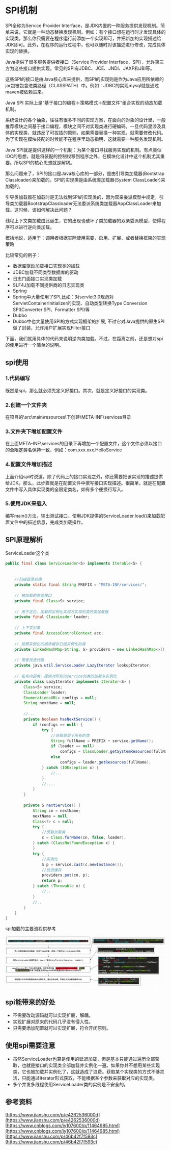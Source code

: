 # SPI机制

SPI全称为Service Provider Interface，是JDK内置的一种服务提供发现机制。简单来说，它就是一种动态替换发现机制。例如：有个接口想在运行时才发现具体的实现类，那么你只需要在程序运行前添加一个实现即可，并把新加的实现描述给JDK即可。此外，在程序的运行过程中，也可以随时对该描述进行修改，完成具体实现的替换。

Java提供了很多服务提供者接口（Service Provider Interface，SPI），允许第三方为这些接口提供实现。常见的SPI有JDBC、JCE、JNDI、JAXP和JBI等。

这些SPI的接口是由Java核心库来提供，而SPI的实现则是作为Java应用所依赖的jar包被包含进类路径（CLASSPATH）中。例如：JDBC的实现mysql就是通过maven被依赖进来。

Java SPI 实际上是“基于接口的编程＋策略模式＋配置文件”组合实现的动态加载机制。

系统设计的各个抽象，往往有很多不同的实现方案，在面向的对象的设计里，一般推荐模块之间基于接口编程，模块之间不对实现类进行硬编码。一旦代码里涉及具体的实现类，就违反了可拔插的原则，如果需要替换一种实现，就需要修改代码。为了实现在模块装配的时候能不在程序里动态指明，这就需要一种服务发现机制。

Java SPI就是提供这样的一个机制：为某个接口寻找服务实现的机制。有点类似IOC的思想，就是将装配的控制权移到程序之外，在模块化设计中这个机制尤其重要。所以SPI的核心思想就是解耦。

那么问题来了，SPI的接口是Java核心库的一部分，是由引导类加载器(Bootstrap Classloader)来加载的。SPI的实现类是由系统类加载器(System ClassLoader)来加载的。

引导类加载器在加载时是无法找到SPI的实现类的，因为双亲委派模型中规定，引导类加载器BootstrapClassloader无法委派系统类加载器AppClassLoader来加载。这时候，该如何解决此问题？

线程上下文类加载由此诞生，它的出现也破坏了类加载器的双亲委派模型，使得程序可以进行逆向类加载。

概括地说，适用于：调用者根据实际使用需要，启用、扩展、或者替换框架的实现策略

比较常见的例子：

* 数据库驱动加载接口实现类的加载
* JDBC加载不同类型数据库的驱动
* 日志门面接口实现类加载
* SLF4J加载不同提供商的日志实现类
* Spring
* Spring中大量使用了SPI,比如：对servlet3.0规范对ServletContainerInitializer的实现、自动类型转换Type Conversion SPI(Converter SPI、Formatter SPI)等
* Dubbo
* Dubbo中也大量使用SPI的方式实现框架的扩展, 不过它对Java提供的原生SPI做了封装，允许用户扩展实现Filter接口

下面，我们就用具体的代码来说明逆向类加载。不过，在距离之前，还是想对spi的使用进行一个简单的说明。

## spi使用

### 1.代码编写

既然是spi，那么就必须先定义好接口。其次，就是定义好接口的实现类。

### 2.创建一个文件夹

在项目的\src\main\resources\下创建\META-INF\services目录

### 3.文件夹下增加配置文件

在上面META-INF\services的目录下再增加一个配置文件，这个文件必须以接口的全限定类名保持一致，例如：com.xxx.xxx.HelloService

### 4.配置文件增加描述

上面介绍spi时说道，除了代码上的接口实现之外，你还需要把该实现的描述提供给JDK。那么，此步骤就是在配置文件中撰写接口实现描述。很简单，就是在配置文件中写入具体实现类的全限定类名，如有多个便换行写入。

### 5.使用JDK来载入

编写main()方法，输出测试接口。使用JDK提供的ServiceLoader.load()来加载配置文件中的描述信息，完成类加载操作。

## SPI原理解析

ServiceLoader这个类

```java
public final class ServiceLoader<S> implements Iterable<S> {


    //扫描目录前缀
    private static final String PREFIX = "META-INF/services/";

    // 被加载的类或接口
    private final Class<S> service;

    // 用于定位、加载和实例化实现方实现的类的类加载器
    private final ClassLoader loader;

    // 上下文对象
    private final AccessControlContext acc;

    // 按照实例化的顺序缓存已经实例化的类
    private LinkedHashMap<String, S> providers = new LinkedHashMap<>();

    // 懒查找迭代器
    private java.util.ServiceLoader.LazyIterator lookupIterator;

    // 私有内部类，提供对所有的service的类的加载与实例化
    private class LazyIterator implements Iterator<S> {
        Class<S> service;
        ClassLoader loader;
        Enumeration<URL> configs = null;
        String nextName = null;

        //...
        private boolean hasNextService() {
            if (configs == null) {
                try {
                    //获取目录下所有的类
                    String fullName = PREFIX + service.getName();
                    if (loader == null)
                        configs = ClassLoader.getSystemResources(fullName);
                    else
                        configs = loader.getResources(fullName);
                } catch (IOException x) {
                    //...
                }
                //....
            }
        }

        private S nextService() {
            String cn = nextName;
            nextName = null;
            Class<?> c = null;
            try {
                //反射加载类
                c = Class.forName(cn, false, loader);
            } catch (ClassNotFoundException x) {
            }
            try {
                //实例化
                S p = service.cast(c.newInstance());
                //放进缓存
                providers.put(cn, p);
                return p;
            } catch (Throwable x) {
                //..
            }
            //..
        }
    }
}
```

spi加载的主要流程供参考

![](../.gitbook/assets/spi-1.png)

## spi能带来的好处

* 不需要改动源码就可以实现扩展，解耦。
* 实现扩展对原来的代码几乎没有侵入性。
* 只需要添加配置就可以实现扩展，符合开闭原则。

## 使用spi需要注意

* 虽然ServiceLoader也算是使用的延迟加载，但是基本只能通过遍历全部获取，也就是接口的实现类全部加载并实例化一遍。如果你并不想用某些实现类，它也被加载并实例化了，这就造成了浪费。获取某个实现类的方式不够灵活，只能通过Iterator形式获取，不能根据某个参数来获取对应的实现类。
* 多个并发多线程使用ServiceLoader类的实例是不安全的。

## 参考资料

[https://www.jianshu.com/p/e4262536000d](https://www.jianshu.com/p/e4262536000d) [https://www.cnblogs.com/jy107600/p/11464985.html](https://www.cnblogs.com/jy107600/p/11464985.html) [https://www.jianshu.com/p/46b42f7f593c](https://www.jianshu.com/p/46b42f7f593c)
